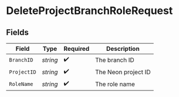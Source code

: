# DeleteProjectBranchRoleRequest


## Fields

| Field               | Type                | Required            | Description         |
| ------------------- | ------------------- | ------------------- | ------------------- |
| `BranchID`          | *string*            | :heavy_check_mark:  | The branch ID       |
| `ProjectID`         | *string*            | :heavy_check_mark:  | The Neon project ID |
| `RoleName`          | *string*            | :heavy_check_mark:  | The role name       |